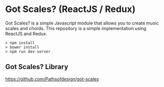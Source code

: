 # Got Scales? (ReactJS / Redux)
Got Scales? is a simple Javascript module that allows you to create music scales and chords. This repository is a simple implementation using ReactJS and Redux.

```
> npm install
> bower install
> npm run dev-server
```
## Got Scales? Library
https://github.com/Pathsofdesign/got-scales
